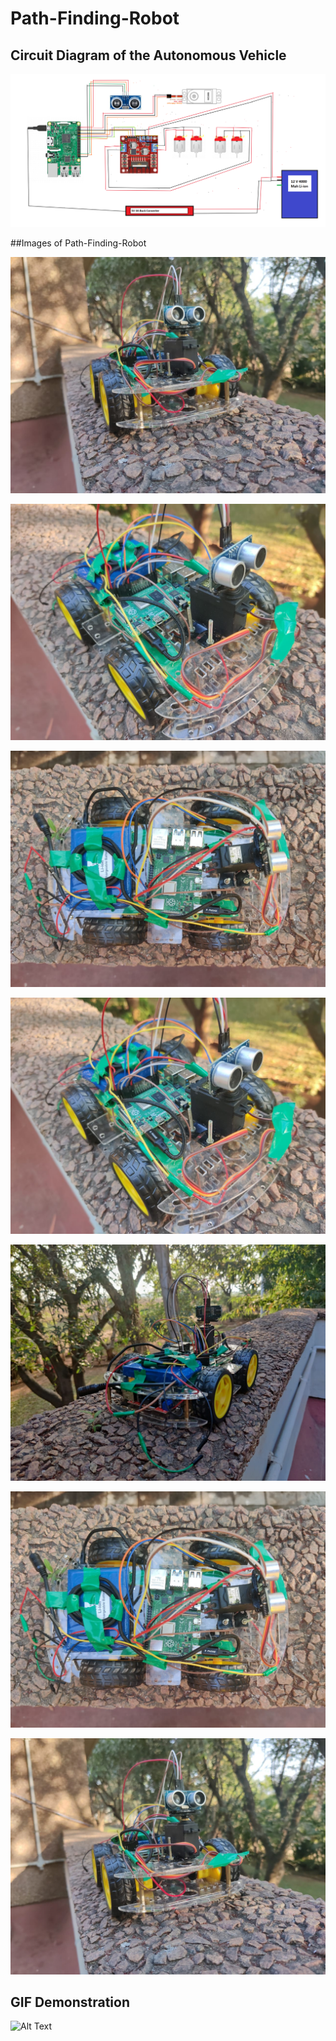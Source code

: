 # Path-Finding-Robot

## Circuit Diagram of the Autonomous Vehicle
![alt text](https://github.com/nogifeet/Path-Finding-Robot/blob/main/Resources/circuit_diagram.PNG "Circuit Diagram")

##Images of Path-Finding-Robot

![alt text](https://github.com/nogifeet/Path-Finding-Robot/blob/main/Resources/car_1%20(1).jpeg "Image_1")

![alt text](https://github.com/nogifeet/Path-Finding-Robot/blob/main/Resources/car_1%20(2).jpeg "Image_2")

![alt text](https://github.com/nogifeet/Path-Finding-Robot/blob/main/Resources/car_1%20(3).jpeg "Image_3")

![alt text](https://github.com/nogifeet/Path-Finding-Robot/blob/main/Resources/car_1%20(4).jpeg "Image_4")

![alt text](https://github.com/nogifeet/Path-Finding-Robot/blob/main/Resources/car_1%20(5).jpeg "Image_5")

![alt text](https://github.com/nogifeet/Path-Finding-Robot/blob/main/Resources/car_1%20(6).jpeg "Image_6")

![alt text](https://github.com/nogifeet/Path-Finding-Robot/blob/main/Resources/car_1%20(7).jpeg "Image_7")

## GIF Demonstration
![Alt Text](https://github.com/nogifeet/Path-Finding-Robot/blob/main/project-gif-min.gif)
